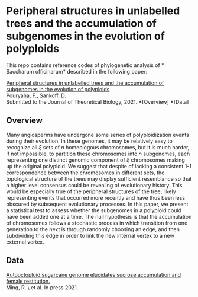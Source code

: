 # Peripheral structures in unlabelled trees and the accumulation of subgenomes in the evolution of polyploids
This repo contains reference codes of phylogenetic analysis of * Saccharum officinarum* described in the following paper:

[Peripheral structures in unlabelled trees and the accumulation of subgenomes in the evolution of polyploids]()\
Pouryaha, F.\, Sankoff, D.\
Submitted to the Journal of Theoretical Biology, 2021. 
*[Overview]
*[Data]

## Overview
Many angiosperms have undergone some series of polyploidization events during their evolution. In these genomes, it may be relatively easy to recognize all $\xi$ sets of *n* homeologous chromosomes, but it is much harder, if not impossible, to partition these chromosomes into *n* subgenomes, each representing one distinct genomic component of $\xi$ chromosomes making up the original polyploid.
We suggest that despite of lacking a consistent 1-1 correspondence between the chromosomes in different sets, the topological structure of the trees may display sufficient resemblance so that a higher level consensus could be revealing of evolutionary history. This would be especially true of the peripheral structures of the tree, likely representing events that occurred more recently and have thus been less obscured by subsequent evolutionary processes.
In this paper, we present a statistical test to assess whether the subgenomes in a polyploid could have been added one at a time. The null hypothesis is that the accumulation of chromosomes follows a stochastic process in which transition from one generation to the next is through randomly choosing an edge, and then subdividing this edge in order to link the new internal vertex to a new external vertex.

## Data	
[Autooctoploid sugarcane genome elucidates sucrose accumulation and female restitution.]()\
Ming, R. \ et al. In press 2021.
